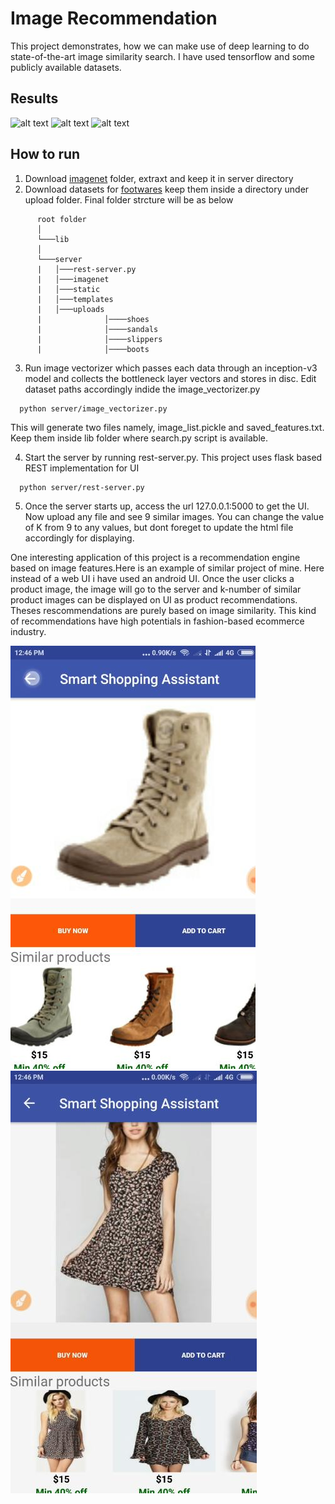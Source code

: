 # Image Recommendation
This project demonstrates, how we can make use of deep learning to do state-of-the-art image similarity search. I have used tensorflow and some publicly available datasets.

## Results
![alt text](https://cdn-images-1.medium.com/max/800/1*dd0QDhLZAjBKD5JZgJCI9w.png)
![alt text](https://cdn-images-1.medium.com/max/800/0*ziXWbDIrdW_qJMCL.png)
![alt text](https://cdn-images-1.medium.com/max/800/0*gL9UZQFdwFk-9smY.png)

## How to run
1. Download [imagenet](https://drive.google.com/open?id=1UOyZ8166qM3SzxGvaUeWpBzSUfoQLUjJ) folder, extraxt and keep it in server directory
2. Download datasets for [footwares](http://vision.cs.utexas.edu/projects/finegrained/utzap50k/) keep them inside a directory under upload folder. Final folder strcture will be as below
```
      root folder  
      │
      └───lib
      │   
      └───server
      |   │───rest-server.py
      |   │───imagenet
      |   │───static
      |   │───templates
      |   │───uploads
      |              │────shoes
      |              │────sandals
      |              │────slippers
      |              │────boots
```
3. Run image vectorizer which passes each data through an inception-v3 model and collects the bottleneck layer vectors and stores in disc. Edit dataset paths accordingly indide the image_vectorizer.py
```
  python server/image_vectorizer.py 
 ```
   This will generate two files namely, image_list.pickle and saved_features.txt. Keep them inside lib folder where search.py script is available.
   
4. Start the server by running rest-server.py. This project uses flask based REST implementation for UI
```
  python server/rest-server.py 
```
5. Once the server starts up, access the url 127.0.0.1:5000 to get the UI. Now upload any file and see 9 similar images. You can change the value of K from 9 to any values, but dont foreget to update the html file accordingly for displaying.

One interesting application of this project is a recommendation engine based on image features.Here is an example of similar project of mine. Here instead of a web UI i have used an android UI. Once the user clicks a product image, the image will go to the server and k-number of similar product images can be displayed on UI as product recommendations. Theses rescommendations are purely based on image similarity. This kind of recommendations have high potentials in fashion-based ecommerce industry.

![Example Results](server/static/images/result1.jpg)
![Example Results](server/static/images/result2.jpg)

